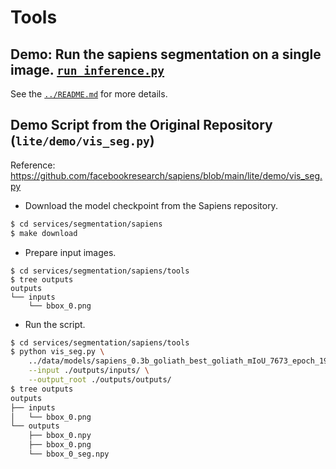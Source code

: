 # Tools

## Demo: Run the sapiens segmentation on a single image. [`run_inference.py`](./run_inference.py)

See the [`../README.md`](../README.md) for more details.

## Demo Script from the Original Repository (`lite/demo/vis_seg.py`)

Reference: https://github.com/facebookresearch/sapiens/blob/main/lite/demo/vis_seg.py

- Download the model checkpoint from the Sapiens repository.

```bash
$ cd services/segmentation/sapiens
$ make download
```

- Prepare input images.

```
$ cd services/segmentation/sapiens/tools
$ tree outputs
outputs
└── inputs
    └── bbox_0.png
```

- Run the script.

```bash
$ cd services/segmentation/sapiens/tools
$ python vis_seg.py \
	../data/models/sapiens_0.3b_goliath_best_goliath_mIoU_7673_epoch_194_torchscript.pt2 \
	--input ./outputs/inputs/ \
	--output_root ./outputs/outputs/
$ tree outputs
outputs
├── inputs
│   └── bbox_0.png
└── outputs
    ├── bbox_0.npy
    ├── bbox_0.png
    └── bbox_0_seg.npy
```
